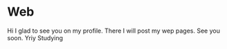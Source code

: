 # Web
Hi
I glad to see you on my profile.
There I will post my wep pages.
See you soon.
Yriy
Studying
